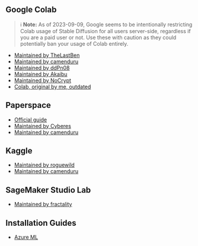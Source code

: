 ## Google Colab

> ℹ️ **Note:**
> As of 2023-09-09, Google seems to be intentionally restricting Colab usage of Stable Diffusion for all users server-side, regardless if you are a paid user or not. Use these with caution as they could potentially ban your usage of Colab entirely.

   - [Maintained by TheLastBen](https://colab.research.google.com/github/TheLastBen/fast-stable-diffusion/blob/main/fast_stable_diffusion_AUTOMATIC1111.ipynb)
   - [Maintained by camenduru](https://github.com/camenduru/stable-diffusion-webui-colab)
   - [Maintained by ddPn08](https://github.com/ddPn08/automatic1111-colab)
   - [Maintained by Akaibu](https://colab.research.google.com/drive/1kw3egmSn-KgWsikYvOMjJkVDsPLjEMzl)
   - [Maintained by NoCrypt](https://colab.research.google.com/drive/1wEa-tS10h4LlDykd87TF5zzpXIIQoCmq)
   - [Colab, original by me, outdated](https://colab.research.google.com/drive/1Iy-xW9t1-OQWhb0hNxueGij8phCyluOh)


## Paperspace
   - [Official guide](https://blog.paperspace.com/stable-diffusion-webui-deployment/)
   - [Maintained by Cyberes](https://github.com/Engineer-of-Stuff/stable-diffusion-paperspace)
   - [Maintained by camenduru](https://github.com/camenduru/stable-diffusion-webui-paperspace)

## Kaggle
   - [Maintained by roguewild](https://www.kaggle.com/code/roguewild/automatic1111-s-stable-diffusion-webui)
   - [Maintained by camenduru](https://www.kaggle.com/code/camenduru/stable-diffusion-webui-kaggle)

## SageMaker Studio Lab
   - [Maintained by fractality](https://github.com/Miraculix200/StableDiffusionUI_SageMakerSL/blob/main/StableDiffusionUI_SageMakerSL.ipynb)

## Installation Guides
   - [Azure ML](https://vladiliescu.net/stable-diffusion-web-ui-on-azure-ml/)
